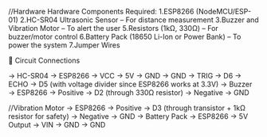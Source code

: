  //Hardware
Hardware Components Required:
1.ESP8266 (NodeMCU/ESP-01)
2.HC-SR04 Ultrasonic Sensor – For distance measurement
3.Buzzer and Vibration Motor – To alert the user
5.Resistors (1kΩ, 330Ω) – For buzzer/motor control
6.Battery Pack (18650 Li-Ion or Power Bank) – To power the system
7.Jumper Wires

🔌 Circuit Connections

-> HC-SR04 → ESP8266
-> VCC → 5V
-> GND → GND
-> TRIG → D6
-> ECHO → D5 (with voltage divider since ESP8266 works at 3.3V)
-> Buzzer → ESP8266
-> Positive → D2 (through 330Ω resistor)
-> Negative → GND

//Vibration Motor → ESP8266
-> Positive → D3 (through transistor + 1kΩ resistor for safety)
-> Negative → GND
-> Battery Pack → ESP8266
-> 5V Output → VIN
-> GND → GND
